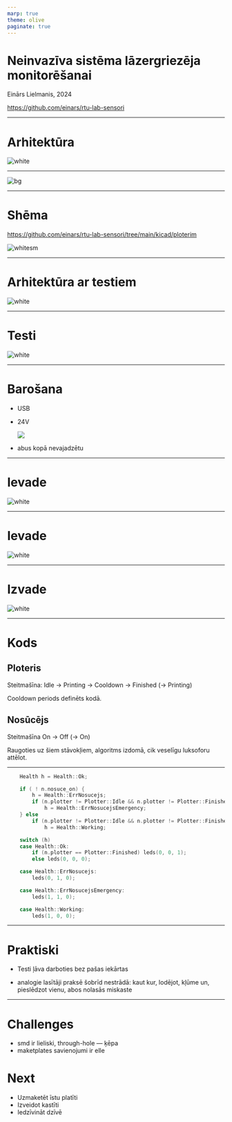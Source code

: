```yaml
---
marp: true
theme: olive
paginate: true
---
```


# Neinvazīva sistēma lāzergriezēja monitorēšanai

Einārs Lielmanis, 2024

https://github.com/einars/rtu-lab-sensori

---
# Arhitektūra

![white](img/arch-basic.png)

---


![bg](img/plate.jpg)

---
# Shēma

https://github.com/einars/rtu-lab-sensori/tree/main/kicad/ploterim

![whitesm](img/schematic.png)

---

# Arhitektūra ar testiem

![white](img/arch-full.png)

---

# Testi

![white](img/plate-indik.png)

---

# Barošana

- USB
- 24V 

  ![](img/24v.png)

- abus kopā nevajadzētu

---

# Ievade

  ![white](img/plate-in.png)

---

# Ievade

  ![white](img/schematic-in.png)

---

# Izvade

![white](img/plate-out.png)

---

# Kods

## Ploteris

Steitmašīna: Idle → Printing → Cooldown → Finished (→ Printing)

Cooldown periods definēts kodā.

## Nosūcējs

Steitmašīna On → Off (→ On)

Raugoties uz šiem stāvokļiem, algoritms izdomā, cik veselīgu luksoforu attēlot.

---

```C
    Health h = Health::Ok;

    if ( ! n.nosuce_on) {
        h = Health::ErrNosucejs;
        if (n.plotter != Plotter::Idle && n.plotter != Plotter::Finished)
            h = Health::ErrNosucejsEmergency;
    } else
        if (n.plotter != Plotter::Idle && n.plotter != Plotter::Finished)
            h = Health::Working;

    switch (h)
    case Health::Ok:
        if (n.plotter == Plotter::Finished) leds(0, 0, 1);
        else leds(0, 0, 0);

    case Health::ErrNosucejs:
        leds(0, 1, 0);

    case Health::ErrNosucejsEmergency:
        leds(1, 1, 0);

    case Health::Working:
        leds(1, 0, 0);
```

---

# Praktiski

- Testi ļāva darboties bez pašas iekārtas

- analogie lasītāji praksē šobrīd nestrādā: kaut kur, lodējot, kļūme un, pieslēdzot vienu, abos nolasās miskaste

---

# Challenges

- smd ir lieliski, through-hole — ķēpa
- maketplates savienojumi ir elle

# Next

- Uzmaketēt īstu platīti
- Izveidot kastīti
- Iedzīvināt dzīvē

